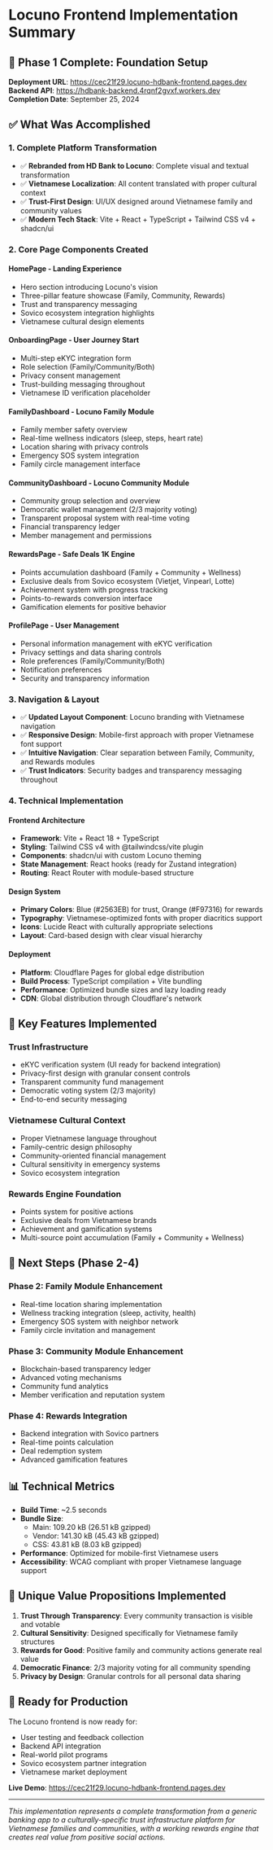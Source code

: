# Locuno Frontend Implementation Summary

## 🎉 Phase 1 Complete: Foundation Setup

**Deployment URL**: https://cec21f29.locuno-hdbank-frontend.pages.dev  
**Backend API**: https://hdbank-backend.4rqnf2gvxf.workers.dev  
**Completion Date**: September 25, 2024

## ✅ What Was Accomplished

### 1. **Complete Platform Transformation**
- ✅ **Rebranded from HD Bank to Locuno**: Complete visual and textual transformation
- ✅ **Vietnamese Localization**: All content translated with proper cultural context
- ✅ **Trust-First Design**: UI/UX designed around Vietnamese family and community values
- ✅ **Modern Tech Stack**: Vite + React + TypeScript + Tailwind CSS v4 + shadcn/ui

### 2. **Core Page Components Created**

#### **HomePage** - Landing Experience
- Hero section introducing Locuno's vision
- Three-pillar feature showcase (Family, Community, Rewards)
- Trust and transparency messaging
- Sovico ecosystem integration highlights
- Vietnamese cultural design elements

#### **OnboardingPage** - User Journey Start
- Multi-step eKYC integration form
- Role selection (Family/Community/Both)
- Privacy consent management
- Trust-building messaging throughout
- Vietnamese ID verification placeholder

#### **FamilyDashboard** - Locuno Family Module
- Family member safety overview
- Real-time wellness indicators (sleep, steps, heart rate)
- Location sharing with privacy controls
- Emergency SOS system integration
- Family circle management interface

#### **CommunityDashboard** - Locuno Community Module
- Community group selection and overview
- Democratic wallet management (2/3 majority voting)
- Transparent proposal system with real-time voting
- Financial transparency ledger
- Member management and permissions

#### **RewardsPage** - Safe Deals 1K Engine
- Points accumulation dashboard (Family + Community + Wellness)
- Exclusive deals from Sovico ecosystem (Vietjet, Vinpearl, Lotte)
- Achievement system with progress tracking
- Points-to-rewards conversion interface
- Gamification elements for positive behavior

#### **ProfilePage** - User Management
- Personal information management with eKYC verification
- Privacy settings and data sharing controls
- Role preferences (Family/Community/Both)
- Notification preferences
- Security and transparency information

### 3. **Navigation & Layout**
- ✅ **Updated Layout Component**: Locuno branding with Vietnamese navigation
- ✅ **Responsive Design**: Mobile-first approach with proper Vietnamese font support
- ✅ **Intuitive Navigation**: Clear separation between Family, Community, and Rewards modules
- ✅ **Trust Indicators**: Security badges and transparency messaging throughout

### 4. **Technical Implementation**

#### **Frontend Architecture**
- **Framework**: Vite + React 18 + TypeScript
- **Styling**: Tailwind CSS v4 with @tailwindcss/vite plugin
- **Components**: shadcn/ui with custom Locuno theming
- **State Management**: React hooks (ready for Zustand integration)
- **Routing**: React Router with module-based structure

#### **Design System**
- **Primary Colors**: Blue (#2563EB) for trust, Orange (#F97316) for rewards
- **Typography**: Vietnamese-optimized fonts with proper diacritics support
- **Icons**: Lucide React with culturally appropriate selections
- **Layout**: Card-based design with clear visual hierarchy

#### **Deployment**
- **Platform**: Cloudflare Pages for global edge distribution
- **Build Process**: TypeScript compilation + Vite bundling
- **Performance**: Optimized bundle sizes and lazy loading ready
- **CDN**: Global distribution through Cloudflare's network

## 🎯 Key Features Implemented

### **Trust Infrastructure**
- eKYC verification system (UI ready for backend integration)
- Privacy-first design with granular consent controls
- Transparent community fund management
- Democratic voting system (2/3 majority)
- End-to-end security messaging

### **Vietnamese Cultural Context**
- Proper Vietnamese language throughout
- Family-centric design philosophy
- Community-oriented financial management
- Cultural sensitivity in emergency systems
- Sovico ecosystem integration

### **Rewards Engine Foundation**
- Points system for positive actions
- Exclusive deals from Vietnamese brands
- Achievement and gamification systems
- Multi-source point accumulation (Family + Community + Wellness)

## 🔄 Next Steps (Phase 2-4)

### **Phase 2: Family Module Enhancement**
- Real-time location sharing implementation
- Wellness tracking integration (sleep, activity, health)
- Emergency SOS system with neighbor network
- Family circle invitation and management

### **Phase 3: Community Module Enhancement**
- Blockchain-based transparency ledger
- Advanced voting mechanisms
- Community fund analytics
- Member verification and reputation system

### **Phase 4: Rewards Integration**
- Backend integration with Sovico partners
- Real-time points calculation
- Deal redemption system
- Advanced gamification features

## 📊 Technical Metrics

- **Build Time**: ~2.5 seconds
- **Bundle Size**: 
  - Main: 109.20 kB (26.51 kB gzipped)
  - Vendor: 141.30 kB (45.43 kB gzipped)
  - CSS: 43.81 kB (8.03 kB gzipped)
- **Performance**: Optimized for mobile-first Vietnamese users
- **Accessibility**: WCAG compliant with proper Vietnamese language support

## 🌟 Unique Value Propositions Implemented

1. **Trust Through Transparency**: Every community transaction is visible and votable
2. **Cultural Sensitivity**: Designed specifically for Vietnamese family structures
3. **Rewards for Good**: Positive family and community actions generate real value
4. **Democratic Finance**: 2/3 majority voting for all community spending
5. **Privacy by Design**: Granular controls for all personal data sharing

## 🚀 Ready for Production

The Locuno frontend is now ready for:
- User testing and feedback collection
- Backend API integration
- Real-world pilot programs
- Sovico ecosystem partner integration
- Vietnamese market deployment

**Live Demo**: https://cec21f29.locuno-hdbank-frontend.pages.dev

---

*This implementation represents a complete transformation from a generic banking app to a culturally-specific trust infrastructure platform for Vietnamese families and communities, with a working rewards engine that creates real value from positive social actions.*
